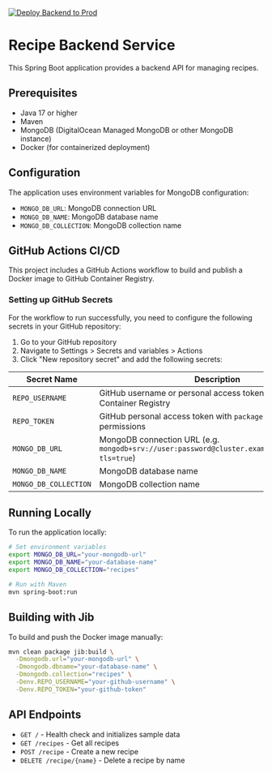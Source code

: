 [![Deploy Backend to Prod](https://github.com/venkatTUD/backend-ca2/actions/workflows/deploy-prod.yml/badge.svg)](https://github.com/venkatTUD/backend-ca2/actions/workflows/deploy-prod.yml)

# Recipe Backend Service

This Spring Boot application provides a backend API for managing recipes.

## Prerequisites

- Java 17 or higher
- Maven
- MongoDB (DigitalOcean Managed MongoDB or other MongoDB instance)
- Docker (for containerized deployment)

## Configuration

The application uses environment variables for MongoDB configuration:

- `MONGO_DB_URL`: MongoDB connection URL
- `MONGO_DB_NAME`: MongoDB database name
- `MONGO_DB_COLLECTION`: MongoDB collection name

## GitHub Actions CI/CD

This project includes a GitHub Actions workflow to build and publish a Docker image to GitHub Container Registry.

### Setting up GitHub Secrets

For the workflow to run successfully, you need to configure the following secrets in your GitHub repository:

1. Go to your GitHub repository
2. Navigate to Settings > Secrets and variables > Actions
3. Click "New repository secret" and add the following secrets:

| Secret Name | Description |
|-------------|-------------|
| `REPO_USERNAME` | GitHub username or personal access token for GitHub Container Registry |
| `REPO_TOKEN` | GitHub personal access token with `packages:write` permissions |
| `MONGO_DB_URL` | MongoDB connection URL (e.g. `mongodb+srv://user:password@cluster.example.com/database?tls=true`) |
| `MONGO_DB_NAME` | MongoDB database name |
| `MONGO_DB_COLLECTION` | MongoDB collection name |

## Running Locally

To run the application locally:

```bash
# Set environment variables
export MONGO_DB_URL="your-mongodb-url"
export MONGO_DB_NAME="your-database-name"
export MONGO_DB_COLLECTION="recipes"

# Run with Maven
mvn spring-boot:run
```

## Building with Jib

To build and push the Docker image manually:

```bash
mvn clean package jib:build \
  -Dmongodb.url="your-mongodb-url" \
  -Dmongodb.dbname="your-database-name" \
  -Dmongodb.collection="recipes" \
  -Denv.REPO_USERNAME="your-github-username" \
  -Denv.REPO_TOKEN="your-github-token"
```

## API Endpoints

- `GET /` - Health check and initializes sample data
- `GET /recipes` - Get all recipes
- `POST /recipe` - Create a new recipe
- `DELETE /recipe/{name}` - Delete a recipe by name 
